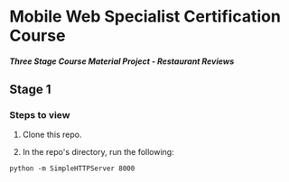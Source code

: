 # Mobile Web Specialist Certification Course

#### _Three Stage Course Material Project - Restaurant Reviews_

## Stage 1

### Steps to view

1. Clone this repo.

2. In the repo's directory, run the following:

`python -m SimpleHTTPServer 8000`




